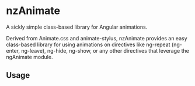 # nzAnimate
A sickly simple class-based library for Angular animations.

Derived from Animate.css and animate-stylus, nzAnimate provides an easy class-based library for using animations on directives like ng-repeat (ng-enter, ng-leave), ng-hide, ng-show, or any other directives that leverage the ngAnimate module.

## Usage

